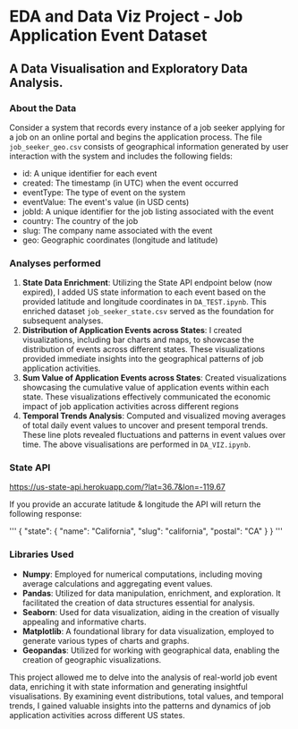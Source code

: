 # EDA and Data Viz Project - Job Application Event Dataset
## A Data Visualisation and Exploratory Data Analysis. 
 
### About the Data
Consider a system that records every instance of a job seeker applying for a job on an online portal and begins the application process. The file `job_seeker_geo.csv` consists of geographical information generated by user interaction with the system and includes the following fields:

- id: A unique identifier for each event
- created: The timestamp (in UTC) when the event occurred
- eventType: The type of event on the system
- eventValue: The event's value (in USD cents)
- jobId: A unique identifier for the job listing associated with the event
- country: The country of the job
- slug: The company name associated with the event
- geo: Geographic coordinates (longitude and latitude)

### Analyses performed
1. **State Data Enrichment**: Utilizing the State API endpoint below (now expired), I added US state information to each event based on the provided latitude and longitude coordinates in `DA_TEST.ipynb`. This enriched dataset `job_seeker_state.csv` served as the foundation for subsequent analyses.
2. **Distribution of Application Events across States**: I created visualizations, including bar charts and maps, to showcase the distribution of events across different states.  These visualizations provided immediate insights into the geographical patterns of job application activities.
3. **Sum Value of Application Events across States**: Created visualizations showcasing the cumulative value of application events within each state. These visualizations effectively communicated the economic impact of job application activities across different regions
4. **Temporal Trends Analysis**: Computed and visualized moving averages of total daily event values to uncover and present temporal trends. These line plots revealed fluctuations and patterns in event values over time. The above visualisations are performed in `DA_VIZ.ipynb`. 

### State API
https://us-state-api.herokuapp.com/?lat=36.7&lon=-119.67

If you provide an accurate latitude & longitude the API will return the following response:

'''
{
  "state": {
    "name": "California",
    "slug": "california",
    "postal": "CA"
  }
}
'''

### Libraries Used
- **Numpy**: Employed for numerical computations, including moving average calculations and aggregating event values.
- **Pandas**: Utilized for data manipulation, enrichment, and exploration. It facilitated the creation of data structures essential for analysis.
- **Seaborn**: Used for data visualization, aiding in the creation of visually appealing and informative charts.
- **Matplotlib**: A foundational library for data visualization, employed to generate various types of charts and graphs.
- **Geopandas**: Utilized for working with geographical data, enabling the creation of geographic visualizations.

This project allowed me to delve into the analysis of real-world job event data, enriching it with state information and generating insightful visualisations. By examining event distributions, total values, and temporal trends, I gained valuable insights into the patterns and dynamics of job application activities across different US states.
